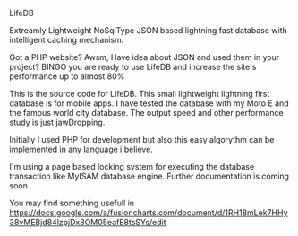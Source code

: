 LifeDB

Extreamly Lightweight NoSqlType JSON based lightning fast database with intelligent caching mechanism.

Got a PHP website? Awsm, Have idea about JSON and used them in your project? BINGO you are ready to use LifeDB and increase the site's performance up to almost 80%

This is the source code for LifeDB. This small lightweight lightning first database is for mobile apps. I have tested the database with my Moto E and the famous world city database. The output speed and other performance study is just jawDropping.

Initially I used PHP for development but also this easy algorythm can be implemented in any language i believe.

I'm using a page based locking system for executing the database transaction like MyISAM database engine. Further documentation is coming soon

 You may find something usefull in https://docs.google.com/a/fusioncharts.com/document/d/1RH18mLek7HHy38vMEBjd84lzpjDx8OM05eafE8tsSYs/edit
